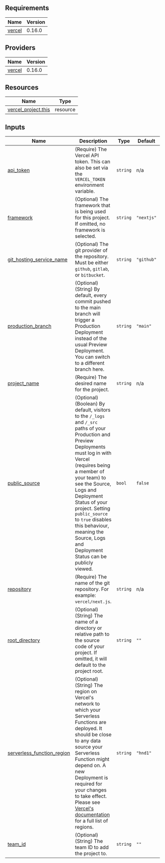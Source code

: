 <!-- BEGIN_TF_DOCS -->
## Requirements

| Name | Version |
|------|---------|
| <a name="requirement_vercel"></a> [vercel](#requirement\_vercel) | 0.16.0 |

## Providers

| Name | Version |
|------|---------|
| <a name="provider_vercel"></a> [vercel](#provider\_vercel) | 0.16.0 |

## Resources

| Name | Type |
|------|------|
| [vercel_project.this](https://registry.terraform.io/providers/vercel/vercel/0.16.0/docs/resources/project) | resource |

## Inputs

| Name | Description | Type | Default | Required |
|------|-------------|------|---------|:--------:|
| <a name="input_api_token"></a> [api\_token](#input\_api\_token) | (Require) The Vercel API token. This can also be set via the `VERCEL_TOKEN` environment variable. | `string` | n/a | yes |
| <a name="input_framework"></a> [framework](#input\_framework) | (Optional) The framework that is being used for this project. If omitted, no framework is selected. | `string` | `"nextjs"` | no |
| <a name="input_git_hosting_service_name"></a> [git\_hosting\_service\_name](#input\_git\_hosting\_service\_name) | (Optional) The git provider of the repository. Must be either `github`, `gitlab`, or `bitbucket`. | `string` | `"github"` | no |
| <a name="input_production_branch"></a> [production\_branch](#input\_production\_branch) | (Optional) (String) By default, every commit pushed to the main branch will trigger a Production Deployment instead of the usual Preview Deployment. You can switch to a different branch here. | `string` | `"main"` | no |
| <a name="input_project_name"></a> [project\_name](#input\_project\_name) | (Require) The desired name for the project. | `string` | n/a | yes |
| <a name="input_public_source"></a> [public\_source](#input\_public\_source) | (Optional) (Boolean) By default, visitors to the `/_logs` and `/_src` paths of your Production and Preview Deployments must log in with Vercel (requires being a member of your team) to see the Source, Logs and Deployment Status of your project. Setting `public_source` to `true` disables this behaviour, meaning the Source, Logs and Deployment Status can be publicly viewed. | `bool` | `false` | no |
| <a name="input_repository"></a> [repository](#input\_repository) | (Require) The name of the git repository. For example: `vercel/next.js`. | `string` | n/a | yes |
| <a name="input_root_directory"></a> [root\_directory](#input\_root\_directory) | (Optional) (String) The name of a directory or relative path to the source code of your project. If omitted, it will default to the project root. | `string` | `""` | no |
| <a name="input_serverless_function_region"></a> [serverless\_function\_region](#input\_serverless\_function\_region) | (Optional) (String) The region on Vercel's network to which your Serverless Functions are deployed. It should be close to any data source your Serverless Function might depend on. A new Deployment is required for your changes to take effect. Please see [Vercel's documentation](https://vercel.com/docs/concepts/edge-network/regions) for a full list of regions. | `string` | `"hnd1"` | no |
| <a name="input_team_id"></a> [team\_id](#input\_team\_id) | (Optional) (String) The team ID to add the project to. | `string` | `""` | no |
<!-- END_TF_DOCS -->